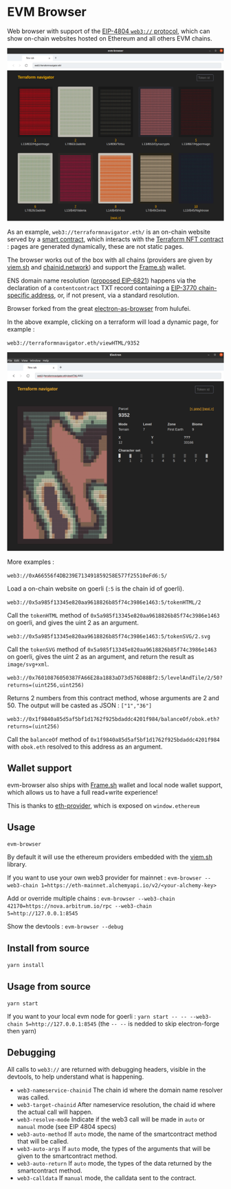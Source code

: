 # EVM Browser

Web browser with support of the [EIP-4804 `web3://` protocol](https://eips.ethereum.org/EIPS/eip-4804), which can show on-chain websites hosted on Ethereum and all others EVM chains.

![./screenshot2.png](./screenshot2.png)

As an example, ``web3://terraformnavigator.eth/`` is an on-chain website served by a [smart contract](https://etherscan.io/address/0x894ed8a11fed2cca743c78d807e75510b40eb701#code), which interacts with the [Terraform NFT contract](https://etherscan.io/address/0x4e1f41613c9084fdb9e34e11fae9412427480e56#code) : pages are generated dynamically, these are not static pages.

The browser works out of the box with all chains (providers are given by [viem.sh](https://viem.sh/) and [chainid.network](https://chainid.network/)) and support the [Frame.sh](https://frame.sh/) wallet.

ENS domain name resolution ([proposed EIP-6821](https://ethereum-magicians.org/t/eip-6821-support-ens-name-for-web3-url/13654)) happens via the declaration of a ``contentcontract`` TXT record containing a [EIP-3770 chain-specific address](https://eips.ethereum.org/EIPS/eip-3770), or, if not present, via a standard resolution.

Browser forked from the great [electron-as-browser](https://github.com/hulufei/electron-as-browser) from hulufei.

In the above example, clicking on a terraform will load a dynamic page, for example : 

``web3://terraformnavigator.eth/viewHTML/9352``

![./screenshot3.png](./screenshot3.png)

More examples : 

``web3://0xA66556f4DB239E713491859258E577f25510eFd6:5/``

Load a on-chain website on goerli (``:5`` is the chain id of goerli).

``web3://0x5a985f13345e820aa9618826b85f74c3986e1463:5/tokenHTML/2``

Call the ``tokenHTML`` method of ``0x5a985f13345e820aa9618826b85f74c3986e1463`` on goerli, and gives the uint 2 as an argument.

``web3://0x5a985f13345e820aa9618826b85f74c3986e1463:5/tokenSVG/2.svg``

Call the ``tokenSVG`` method of ``0x5a985f13345e820aa9618826b85f74c3986e1463`` on goerli, gives the uint 2 as an argument, and return the result as ``image/svg+xml``.

``web3://0x76010876050387FA66E28a1883aD73d576D88Bf2:5/levelAndTile/2/50?returns=(uint256,uint256)``

Returns 2 numbers from this contract method, whose arguments are 2 and 50. The output will be casted as JSON : ``["1","36"]``

``web3://0x1f9840a85d5af5bf1d1762f925bdaddc4201f984/balanceOf/obok.eth?returns=(uint256)``

Call the ``balanceOf`` method of ``0x1f9840a85d5af5bf1d1762f925bdaddc4201f984`` with ``obok.eth`` resolved to this address as an argument.



## Wallet support

evm-browser also ships with [Frame.sh](https://frame.sh/) wallet and local node wallet support, which allows us to have a full read+write experience!

This is thanks to [eth-provider](https://github.com/floating/eth-provider), which is exposed on ``window.ethereum``

## Usage

`evm-browser`

By default it will use the ethereum providers embedded with the [viem.sh](https://viem.sh) library.

If you want to use your own web3 provider for mainnet : `evm-browser --web3-chain 1=https://eth-mainnet.alchemyapi.io/v2/<your-alchemy-key>`

Add or override multiple chains : `evm-browser --web3-chain 42170=https://nova.arbitrum.io/rpc --web3-chain 5=http://127.0.0.1:8545`

Show the devtools : `evm-browser --debug`

## Install from source

`yarn install`

## Usage from source

`yarn start`

If you want to your local evm node for goerli : `yarn start -- -- --web3-chain 5=http://127.0.0.1:8545` (the ``-- --`` is nedded to skip electron-forge then yarn)

## Debugging

All calls to ``web3://`` are returned with debugging headers, visible in the devtools, to help understand what is happening.

- ``web3-nameservice-chainid`` The chain id where the domain name resolver was called.
- ``web3-target-chainid`` After nameservice resolution, the chaid id where the actual call will happen.
- ``web3-resolve-mode`` Indicate if the web3 call will be made in ``auto`` or ``manual`` mode (see EIP 4804 specs)
- ``web3-auto-method`` If ``auto`` mode, the name of the smartcontract method that will be called.
- ``web3-auto-args`` If ``auto`` mode, the types of the arguments that will be given to the smartcontract method.
- ``web3-auto-return`` If ``auto`` mode, the types of the data returned by the smartcontract method.
- ``web3-calldata`` If ``manual`` mode, the calldata sent to the contract.
